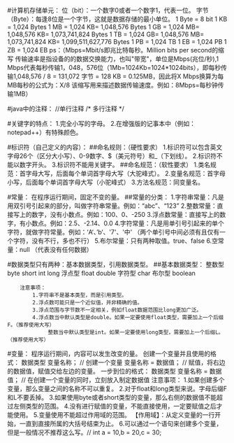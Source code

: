#计算机存储单元：
	位（bit）：一个数字0或者一个数字1，代表一位。
	字节（Byte）：每逢8位是一个字节，这就是数据存储的最小单位。
	1 Byte = 8 bit
	1 KB = 1,024 Bytes
	1 MB = 1,024 KB= 1,048,576 Bytes
	1 GB = 1,024 MB= 1,048,576 KB= 1,073,741,824 Bytes
	1 TB = 1,024 GB= 1,048,576 MB= 1,073,741,824 KB= 1,099,511,627,776 Bytes
	1 PB = 1,024 TB
	1 EB = 1,024 PB
	1 ZB = 1,024 EB
	ps：（Mbps=Mbit/s即兆比特每秒。Million bits per second的缩写
	传输速率是指设备的的数据交换能力，也叫"带宽"，单位是Mbps(兆位/秒),1 Mbps代表每秒传输1，048，576位（1Mb=1024Kb=1024*1024bits），即每秒传输1,048,576 / 8 = 131,072 字节 = 128 KB = 0.125MB，因此将X Mbps换算为每MB每秒的公式为：X/8
	该缩写用来描述数据传输速度。例如：8Mbps=每秒钟传输1MB）

#java中的注释：
	//单行注释
	/* 多行注释 */

#关键字的特点：
	1.完全小写的字母。
	2.在增强版的记事本中（例如：notepad++）有特殊颜色。

#标识符（自己定义的内容）：
	##命名规则：（硬性要求）
		1.标识符可以包含英文字母26个（区分大小写）、0-9数字、$（美元符号）和_（下划线）。
		2.标识符不能以数字开头。
		3.标识符不能用关键字。
	##命名规范：（软性要求）
		1.类名规范：首字母大写，后面每个单词首字母大写（大驼峰式）。
		2.变量名规范：首字母小写，后面每个单词首字母大写（小驼峰式）
		3.方法名规范：同变量名。

#常量：
	在程序运行期间，固定不变的量。
	##常量的分类：
		1.字符串常量：凡是用双引号引起来的部分，叫做字符串常量。例如：“abc”、“123”
		2.整数常量：直接写上的数字，没有小数点。例如：100、0、-250
		3.浮点数常量：直接写上的数字，有小数点。例如：2.5、-2.14、0.0
		4.字符常量：凡是用单引号引起来的单个字符，就做字符常量。例如：‘A‘、’b‘、'7'、'中'  （两个单引号中间必须有且仅有一个字符，没有不行，多也不行）
		5.布尔常量：只有两种取值。true、false
		6.空常量：null （代表没有任何数据）

#数据类型只有两种：基本数据类型，引用数据类型。
	##基本数据类型：
		整数型    byte    short    int    long
		浮点型    float    double
		字符型    char
		布尔型    boolean

		注意事项：
			1.字符串不是基本类型，而是引用类型。
			2.浮点数可能只是一个近似值，并非精确的值。
			3.浮点范围与字节数不一定相关，例如float数据范围比long更加广泛。
			4.浮点数当中默认类型是double。如果一定要使用float类型，需要加上一个后缀F。（推荐使用大写）
				 整数当中默认类型是int。如果一定要使用long类型，需要加上一个后缀L。（推荐使用大写）

#变量：
程序运行期间，内容可以发生改变的量。
	创建一个变量并且使用的格式：
		数据类型 变量名称； // 创建一个变量
		变量名称 = 数据值； // 赋值，将右边的数据值，赋值交给左边的变量。
		一步到位的格式：
			数据类型 变量名称 = 数据值； // 在创建一个变量的同时，立刻放入制定数据值
	注意事项：
		1.如果创建多个变量，那么变量之间的名称不可以重复。
		2.对于float和long类型来说。字母后缀F和L不要丢掉。
		3.如果使用byte或者short类型的变量，那么右侧的数据值不能超过左侧类型的范围。
		4.没有进行赋值的变量，不能直接使用，一定要赋值之后才能使用。
		5.变量使用不能超过作用域的范围。
			【作用域】：从定义变量的一行开始，一直到直接所属的大括号结束为止。
		6.可以通过一个语句来创建多个变量，但是一般情况不推荐这么写。// int a = 10,b = 20,c = 30;